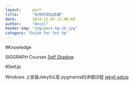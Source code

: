 ```yaml
---
layout:     post
title:      "有用的网站收藏"
date:       2014-12-03 12:00:00
author:     "Ancel"
header-img: "img/post-bg-10.jpg"
category: "Guide For Set Up"
---
```

#Knowledge
<p>SIGGRAPH Courses <a href="http://blog.selfshadow.com/">Self Shadow</a></p>

#SetUp
<p>Windows 上安装Jekyll以及 pygments的详细过程  <a href="http://jekyll-windows.juthilo.com/">jekyll setup</a></p>